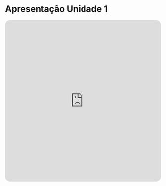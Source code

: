 # Apresentação Unidade 1 

<iframe src="https://www.youtube.com/watch?v=ZHrgcUrtRXs"
    allow="autoplay"
    style="width: 100%; height: 520px; border: none; border-radius: 16px;
        overflow: hidden;">
</iframe>